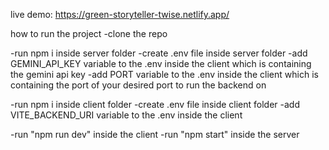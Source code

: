 live demo: https://green-storyteller-twise.netlify.app/

how to run the project
-clone the repo

-run npm i inside server folder
-create .env file inside server folder
-add GEMINI_API_KEY variable to the .env inside the client which is containing the gemini api key
-add PORT  variable to the .env inside the client which is containing the port of your desired port to run the backend on


-run npm i inside client folder
-create .env file inside client folder
-add VITE_BACKEND_URI variable to the .env inside the client

-run "npm run dev" inside the client
-run "npm start" inside the server
